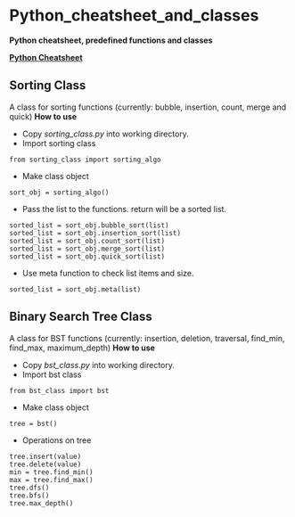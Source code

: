# **Python_cheatsheet_and_classes**
**Python cheatsheet, predefined functions and classes**

[**Python Cheatsheet**](https://perso.limsi.fr/pointal/_media/python:cours:mementopython3-english.pdf)

## Sorting Class
A class for sorting functions (currently: bubble, insertion, count, merge and quick) 
**How to use**
* Copy *sorting_class.py* into working directory.
* Import sorting class
```
from sorting_class import sorting_algo 
```
* Make class object
```
sort_obj = sorting_algo()
```
* Pass the list to the functions. return will be a sorted list.
```
sorted_list = sort_obj.bubble_sort(list)
sorted_list = sort_obj.insertion_sort(list)
sorted_list = sort_obj.count_sort(list)
sorted_list = sort_obj.merge_sort(list)
sorted_list = sort_obj.quick_sort(list)
```
* Use meta function to check list items and size.
```
sorted_list = sort_obj.meta(list)
```
## Binary Search Tree Class
A class for BST functions (currently: insertion, deletion, traversal, find_min, find_max, maximum_depth) 
**How to use**
* Copy *bst_class.py* into working directory.
* Import bst class
```
from bst_class import bst 
```
* Make class object
```
tree = bst()
```
* Operations on tree
```
tree.insert(value)
tree.delete(value)
min = tree.find_min()
max = tree.find_max()
tree.dfs()
tree.bfs()
tree.max_depth()
```